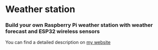 # Weather station

### Build your own Raspberry Pi weather station with weather forecast and ESP32 wireless sensors

You can find a detailed description on [my website](https://www.haraldkreuzer.net/en/news/build-your-own-raspberry-pi-weather-station-weather-forecast-and-esp32-wireless-sensors)
